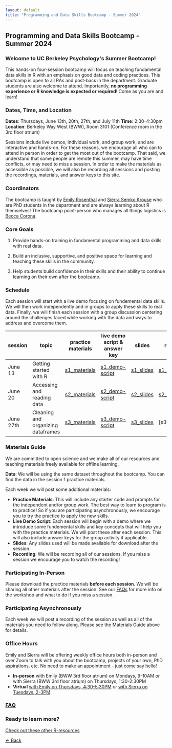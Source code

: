 ```yaml
---
layout: default
title: "Programming and Data Skills Bootcamp - Summer 2024"
---
```


## Programming and Data Skills Bootcamp - Summer 2024
### Welcome to UC Berkeley Psychology's Summer Bootcamp! 
This hands-on four-session bootcamp will focus on teaching fundamental data skills in R with an emphasis on good data and coding practices. This bootcamp is open to all RAs and post-bacs in the department. Graduate students are also welcome to attend. Importantly, **no programming experience or R knowledge is expected or required**! Come as you are and learn!  
  
### Dates, Time, and Location
**Dates**: Thursdays, June 13th, 20th, 27th, and July 11th
**Time**: 2:30-4:30pm  
**Location**: Berkeley Way West (BWW), Room 3101 (Conference room in the 3rd floor atrium)  
  
Sessions include live demos, individual work, and group work, and are interactive and hands-on. For these reasons, we encourage all who can to attend in person in order to get the most out of the bootcamp. That said, we understand that some people are remote this summer, may have time conflicts, or may need to miss a session. In order to make the materials as accessible as possible, we will also be recording all sessions and posting the recordings, materials, and answer keys to this site.   

### Coordinators
The bootcamp is taught by [Emily Rosenthal](https://hinshawsubdomain.dreamhosters.com/?page_id=26) and [Sierra Semko Krouse](https://www.sierrasemko.com/) who are PhD students in the department and are always learning about R themselves! The bootcamp point-person who manages all things logistics is [Becca Corona](https://bsil.berkeley.edu/people/). 

### Core Goals
1) Provide hands-on training in fundamental programming and data skills with real data.  
  
2) Build an inclusive, supportive, and positive space for learning and teaching these skills in the community. 
  
3) Help students build confidence in their skills and their ability to continue learning on their own after the bootcamp.

### Schedule

Each session will start with a live demo focusing on fundemental data skills. We will then work independently and in groups to apply these skills to real data. Finally, we will finish each session with a group discussion centering around the challenges faced while working with the data and ways to address and overcome them. 


| session | topic | practice materials |live demo script & answer key |slides | recording | 
| ------|-------|------- |  ------|-------|-------|
| June 13 |Getting started with R|[s1_materials](s1_materials.zip)|[s1_demo-script](session1/s1_my-first-script_2024.R)|[s1_slides](session1/bootcamp_session1_2024.pdf)|[s1_recording](https://drive.google.com/file/d/1meQKQqOVKdtzpu37rfc1zL_eURI3ozFf/view?usp=sharing)|
| June 20 |Accessing and reading data|[s2_materials](s2_materials.zip)|[s2_demo-script](session2/session2_starter-code_2024.R)|[s2_slides](session2/bootcamp_slides_session2_2024.pdf)|[s2_recording](https://drive.google.com/file/d/1V9V9tVyFKmIoVlJ2aKcSevU3rQY4-oPw/view?usp=sharing)|
| June 27th |Cleaning and organizing dataframes|[s3_materials](s3_materials.zip)|[s3_demo-script](session3/s3_starter-code_2024.R)|[s3_slides](session3/bootcamp_session3_2024.pdf)|[s3_recording]

### Materials Guide
We are committed to open science and we make all of our resources and teaching materials freely available for offline learning.

**Data**: We will be using the same dataset throughout the bootcamp. You can find the data in the session 1 practice materials.   

Each week we will post some additional materials: 

* **Practice Materials**: This will include any starter code and prompts for the independent and/or group work. The best way to learn to program is to practice! So if you are participating asynchronously, we encourage you to try the practice to apply the new skills. 
* **Live Demo Script**: Each session will begin with a demo where we introduce some fundemental skills and key concepts that will help you with the practice materials. We will post these after each session. This will also include answer keys for the group activity if applicable. 
* **Slides**: Any slides used will be made available for download after the session. 
* **Recording**: We will be recording all of our sessions. If you miss a session we encourage you to watch the recording! 

### Participating In-Person
Please download the practice materials **before each session**. We will be sharing all other materials after the session.
See our [FAQs](https://ucb-psychology-quack.github.io/site/Bootcamp_2024/FAQs) for more info on the workshop and what to do if you miss a session. 

### Participating Asynchronously 
Each week we will post a recording of the session as well as all of the materials you need to follow along. Please see the Materials Guide above for details. 

### Office Hours
Emily and Sierra will be offering weekly office hours both in-person and over Zoom to talk with you about the bootcamp, projects of your own, PhD aspirations, etc. No need to make an appointment - just come say hello! 
* **In-person** with Emily (BWW 3rd floor atrium) on Mondays, 9-10AM *or* with Sierra (BWW 3rd floor atrium) on Thursdays, 1:30-2:30PM
* **Virtual** [with Emily on Thursdays, 4:30-5:30PM](https://berkeley.zoom.us/j/95755031386?pwd=UZG7jswVCEFF8xlFyqnArUObQzNQEE.1) *or* [with Sierra on Tuesdays, 2-3PM](https://berkeley.zoom.us/j/8953647598).

### [FAQ](https://ucb-psychology-quack.github.io/site/Bootcamp_2024/FAQs)

### Ready to learn more?
[Check out these other R-resources](https://ucb-psychology-quack.github.io/site/resources/r-resources)

[<- Back](https://ucb-psychology-quack.github.io/site)
